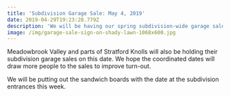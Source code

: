 ```yaml
---
title: 'Subdivision Garage Sale: May 4, 2019'
date: 2019-04-29T19:23:28.779Z
description: 'We will be having our spring subdivision-wide garage sale May 4, 2019.'
image: /img/garage-sale-sign-on-shady-lawn-1068x600.jpg
---
```

Meadowbrook Valley and parts of Stratford Knolls will also be holding their subdivision garage sales on this date. We hope the coordinated dates will draw more people to the sales to improve turn-out.

We will be putting out the sandwich boards with the date at the subdivision entrances this week.
